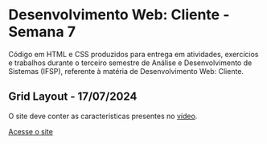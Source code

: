 # Desenvolvimento Web: Cliente - Semana 7
Código em HTML e CSS produzidos para entrega em atividades, exercícios e trabalhos durante o terceiro semestre de Análise e Desenvolvimento de Sistemas (IFSP), referente à matéria de Desenvolvimento Web: Cliente.

## Grid Layout - 17/07/2024
O site deve conter as características presentes no [vídeo](https://www.youtube.com/watch?v=Oohvcj-QFFI&ab_channel=FabioTeixeira).

[Acesse o site](https://fernandalopesbarbalho.github.io/dwba4-semana-07-pt302525x/)
